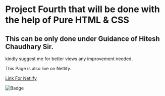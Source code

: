 # Project Fourth that will be done with the help of Pure HTML & CSS 
## This can be only done under Guidance of Hitesh Chaudhary Sir.

kindly suggest me for better views any improvement needed.

This Page is also live on Netlify.

[Link For Netlify](https://4th-project-paragsawai.netlify.app/) 

![Badge](https://img.shields.io/badge/Projects%20of-HTML%20%26%20CSS-brightgreen)
